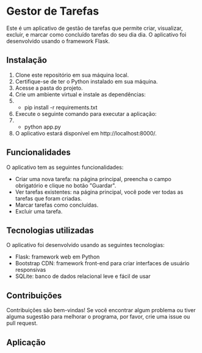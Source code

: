 # Gestor de Tarefas

Este é um aplicativo de gestão de tarefas que permite criar, visualizar, excluir, e marcar como concluído tarefas do seu dia dia. O aplicativo foi desenvolvido usando o framework Flask.

## Instalação

1. Clone este repositório em sua máquina local.
2. Certifique-se de ter o Python instalado em sua máquina.
3. Acesse a pasta do projeto.
4. Crie um ambiente virtual e instale as dependências:
5. * pip install -r requirements.txt
6. Execute o seguinte comando para executar a aplicação:
7. * python app.py
8. O aplicativo estará disponível em http://localhost:8000/.

## Funcionalidades

O aplicativo tem as seguintes funcionalidades:
* Criar uma nova tarefa: na página principal, preencha o campo obrigatório e clique no botão "Guardar".
* Ver tarefas existentes: na página principal, você pode ver todas as tarefas que foram criadas.
* Marcar tarefas como concluídas.
* Excluir uma tarefa.

## Tecnologias utilizadas

O aplicativo foi desenvolvido usando as seguintes tecnologias:
* Flask: framework web em Python
* Bootstrap CDN: framework front-end para criar interfaces de usuário responsivas
* SQLite: banco de dados relacional leve e fácil de usar

## Contribuições

Contribuições são bem-vindas! Se você encontrar algum problema ou tiver alguma sugestão para melhorar o programa, por favor, crie uma issue ou pull request. 


## Aplicação


